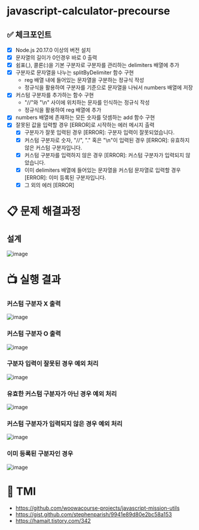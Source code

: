 # javascript-calculator-precourse

## ✅ 체크포인트

- [x] Node.js 20.17.0 이상의 버전 설치
- [x] 문자열의 길이가 0인경우 바로 0 출력
- [x] 쉼표(,), 콜론(:)을 기본 구분자로 구분자를 관리하는 delimiters 배열에 추가
- [x] 구분자로 문자열을 나누는 splitByDelimiter 함수 구현
  - reg 배열 내에 들어있는 문자열을 구분하는 정규식 작성
  - 정규식을 활용하여 구분자를 기준으로 문자열을 나눠서 numbers 배열에 저장
- [x] 커스텀 구분자를 추가하는 함수 구현
  - "//"와 "\n" 사이에 위치하는 문자를 인식하는 정규식 작성
  - 정규식을 활용하여 reg 배열에 추가
- [x] numbers 배열에 존재하는 모든 숫자를 덧셈하는 add 함수 구현
- [x] 잘못된 값을 입력할 경우 [ERROR]로 시작하는 에러 메시지 출력
  - [x] 구분자가 잘못 입력된 경우 [ERROR]: 구분자 입력이 잘못되었습니다.
  - [x] 커스텀 구분자로 숫자, "//", "." 혹은 "\n"이 입력된 경우 [ERROR]: 유효하지 않은 커스텀 구분자입니다.
  - [x] 커스텀 구분자를 입력하지 않은 경우 [ERROR]: 커스텀 구분자가 입력되지 않았습니다.
  - [x] 이미 delimiters 배열에 들어있는 문자열을 커스텀 문자열로 입력할 경우 [ERROR]: 이미 등록된 구분자입니다.
  - [x] 그 외의 에러 [ERROR]

# 📋 문제 해결과정

## 설계

![image](https://github.com/user-attachments/assets/2b8da393-05a1-4cfc-9a39-83462977fb86)

# 📺 실행 결과

### 커스텀 구분자 X 출력

![image](https://github.com/user-attachments/assets/3a0bcc86-05a9-4290-b0e1-14562e098f2b)

### 커스텀 구분자 O 출력

![image](https://github.com/user-attachments/assets/162f0a65-4c3f-46dd-83c1-24976b79a7ba)

### 구분자 입력이 잘못된 경우 예외 처리

![image](https://github.com/user-attachments/assets/7ff72c9e-c35d-47d2-9549-333ee2404f02)

### 유효한 커스텀 구분자가 아닌 경우 예외 처리

![image](https://github.com/user-attachments/assets/4a889181-cb9d-46be-8694-233c61980d14)

### 커스텀 구분자가 입력되지 않은 경우 예외 처리

![image](https://github.com/user-attachments/assets/30b9bcc1-c661-4f1f-b08e-e1b2e8ee693e)

### 이미 등록된 구분자인 경우

![image](https://github.com/user-attachments/assets/5e7e1311-b52a-4cd4-b495-2914073d9a2b)

# 📕 TMI

- https://github.com/woowacourse-projects/javascript-mission-utils
- https://gist.github.com/stephenparish/9941e89d80e2bc58a153
- https://hamait.tistory.com/342
